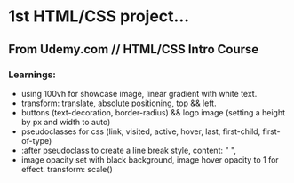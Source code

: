 # 1st HTML/CSS project...

## From Udemy.com // HTML/CSS Intro Course


### Learnings:
- using 100vh for showcase image, linear gradient with white text.  
- transform: translate, absolute positioning, top && left.
- buttons (text-decoration, border-radius) && logo image (setting a height by px and width to auto)
- pseudoclasses for css (link, visited, active, hover, last, first-child, first-of-type)
- :after pseudoclass to create a line break style, content: " ", 
- image opacity set with black background, image hover opacity to 1 for effect. transform: scale()
